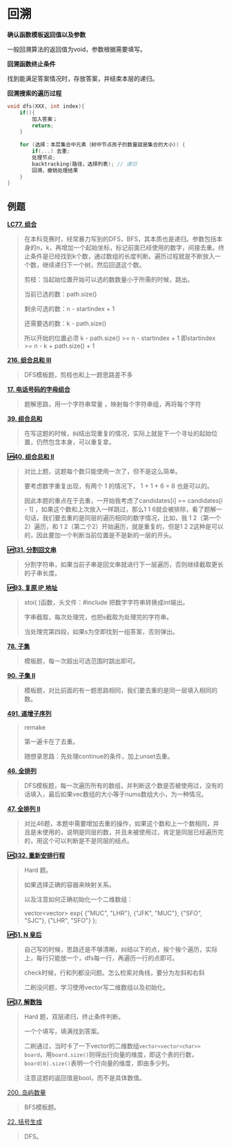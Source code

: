 回溯
===

**确认函数模板返回值以及参数**

一般回溯算法的返回值为void，参数根据需要填写。

**回溯函数终止条件**

找到能满足答案情况时，存放答案，并结束本层的递归。

**回溯搜索的遍历过程**

```cpp
void dfs(XXX, int index){
    if(){
        加入答案；
        return;
    }
    
    for (选择：本层集合中元素（树中节点孩子的数量就是集合的大小）) {
        if(...) 去重;
        处理节点;
        backtracking(路径，选择列表); // 递归
        回溯，撤销处理结果
    }    
}
```

## 例题

**[LC77. 组合](https://leetcode.cn/problems/combinations/)**

> 在本科竞赛时，经常暴力写到的DFS，BFS，其本质也是递归。参数包括本身的n，k，再增加一个起始坐标，标记前面已经使用的数字，间接去重。终止条件是已经找到k个数，通过数组的长度判断。遍历过程就是不断放入一个数，继续递归下一个树，然后回退这个数。
>
> 剪枝：当起始位置开始可以选的数数量小于所需的时候，跳出。
>
> 当前已选的数：path.size()
>
> 剩余可选的数：n - startindex + 1
>
> 还需要选的数：k - path.size()
>
> 所以开始的位置必须 k - path.size() >=  n - startindex + 1 即startindex >= n - k + path.size() + 1

**[216. 组合总和 III](https://leetcode.cn/problems/combination-sum-iii/)**

> DFS模板题，剪枝也和上一题思路差不多

**[17. 电话号码的字母组合](https://leetcode.cn/problems/letter-combinations-of-a-phone-number/)**

> 题解思路，用一个字符串常量 ，映射每个字符串组，再将每个字符

**[39. 组合总和](https://leetcode.cn/problems/combination-sum/)**

> 在写这题的时候，纠结出现重复的情况，实际上就是下一个寻址的起始位置，仍然包含本身，可以重复拿。

**[🆙40. 组合总和 II](https://leetcode.cn/problems/combination-sum-ii/)**

> 对比上题，这题每个数只能使用一次了，但不是这么简单。
>
> 要考虑数字重复出现，有两个 1 的情况下， 1 + 1 + 6 = 8 也是可以的。
>
> 因此本题的重点在于去重，一开始我考虑了candidates[i] == candidates[i - 1] ，如果这个数和上次放入一样跳过，那么1 1 6就会被排除，看了题解一句话，我们要去重的是同层的遍历相同的数字情况，比如，我 1 2（第一个2）遍历，和 1 2（第二个2）开始遍历，就是重复的，但是1 2 2这种是可以的，因此要加一个判断当前位置是不是新的一层的开头。

**[🆙131. 分割回文串](https://leetcode.cn/problems/palindrome-partitioning/)**

> 分割字符串，如果当前子串是回文串就进行下一层遍历，否则继续截取更长的子串长度。

**[🆙93. 复原 IP 地址](https://leetcode.cn/problems/restore-ip-addresses/)**

>stoi(  )函数，头文件：#include<cstring> 把数字字符串转换成int输出。
>
>字串截取，每次处理完，也把s截取为处理完的字符串。
>
>当处理完第四段，如果s为空即找到一组答案，否则弹出。

**[78. 子集](https://leetcode.cn/problems/subsets/)**

> 模板题，每一次超出可选范围时跳出即可。

**[90. 子集 II](https://leetcode.cn/problems/subsets-ii/)**

> 模板题，对比前面的有一题思路相同，我们要去重的是同一层填入相同的数。

**[491. 递增子序列](https://leetcode.cn/problems/increasing-subsequences/)**

> remake
>
> 第一遍卡在了去重。
>
> 随想录思路：先处理continue的条件，加上unset去重。

**[46. 全排列](https://leetcode.cn/problems/permutations/)**

> DFS模板题，每一次遍历所有的数组，并判断这个数是否被使用过，没有的话填入，最后如果vec数组的大小等于nums数组大小，为一种情况。

**[47. 全排列 II](https://leetcode.cn/problems/permutations-ii/)**

> 对比46题，本题中需要增加去重的操作，如果这个数和上一个数相同，并且是未使用的，说明是同层的数，并且未被使用过，肯定是同层已经遍历完的，用这个可以判断是不是同层的结点。

**[🆙332. 重新安排行程](https://leetcode.cn/problems/reconstruct-itinerary/)**

> Hard 题。
>
> 如果选择正确的容器来映射关系。
>
> 以及注意如何正确初始化一个二维数组：
>
>  vector<vector<string>> exp{
>     {"MUC", "LHR"}, 
>      {"JFK", "MUC"}, 
>     {"SFO", "SJC"}, 
>         {"LHR", "SFO"} 
>     };

**[🆙51. N 皇后](https://leetcode.cn/problems/n-queens/)**

> 自己写的时候，思路还是不够清晰，纠结以下的点，挨个挨个遍历，实际上，每行只能放一个，dfs每一行，再遍历一行的点即可。
>
> check时候，行和列都没问题。怎么检索对角线，要分为左斜和右斜
>
> 二刷没问题，学习使用vector写二维数组以及初始化。

**[🆙37. 解数独](https://leetcode.cn/problems/sudoku-solver/)**

> Hard 题，双层递归，终止条件判断。
>
> 一个个填写，填满找到答案。
>
> 二刷通过，当时卡了一下vector的二维数组`vector<vector<char>> board`，用`board.size()`则得出行向量的维度，即这个表的行数，`board[0].size()`表明一个行向量的维度，即由多少列。
>
> 注意这题的返回值是bool，而不是具体数值。

[200. 岛屿数量](https://leetcode.cn/problems/number-of-islands)

> BFS模板题。

[22. 括号生成](https://leetcode.cn/problems/generate-parentheses)

> DFS。
